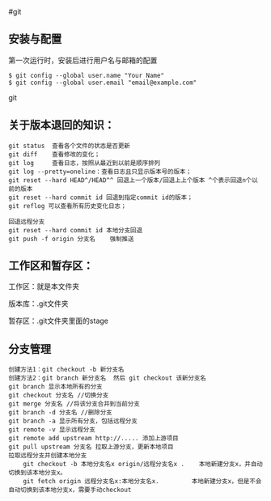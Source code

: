 #git

## 安装与配置
第一次运行时，安装后进行用户名与邮箱的配置
```buildoutcfg
$ git config --global user.name "Your Name"
$ git config --global user.email "email@example.com"
```
git 
## 关于版本退回的知识：
```
git status  查看各个文件的状态是否更新
git diff    查看修改的变化；
git log     查看日志，按照从最近到以前是顺序排列
git log --pretty=oneline：查看日志且只显示版本号的版本；
git reset --hard HEAD^/HEAD^^ 回退上一个版本/回退上上个版本 ^个表示回退n个以前的版本
git reset --hard commit id 回退到指定commit id的版本；
git reflog 可以查看所有历史变化日志；

回退远程分支
git reset --hard commit id 本地分支回退
git push -f origin 分支名    强制推送
```

## 工作区和暂存区：
工作区：就是本文件夹

版本库：.git文件夹

暂存区：.git文件夹里面的stage

## 分支管理
```
创建方法1：git checkout -b 新分支名
创建方法2：git branch 新分支名  然后 git checkout 该新分支名
git branch 显示本地所有的分支
git checkout 分支名 //切换分支
git merge 分支名 //将该分支合并到当前分支
git branch -d 分支名 //删除分支
git branch -a 显示所有分支，包括远程分支
git remote -v 显示远程分支
git remote add upstream http://..... 添加上游项目
git pull upstream 分支名 拉取上游分支，更新本地项目
拉取远程分支并创建本地分支
    git checkout -b 本地分支名x origin/远程分支名x .    本地新建分支x，并自动切换到该本地分支x。
    git fetch origin 远程分支名x:本地分支名x.         本地新建分支x，但是不会自动切换到该本地分支x，需要手动checkout
```